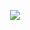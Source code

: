 <p align="center">
    <img src="https://raw.githubusercontent.com/gorhill/httpswitchboard/master/doc/img/httpsb-overview.png" />
</p>

